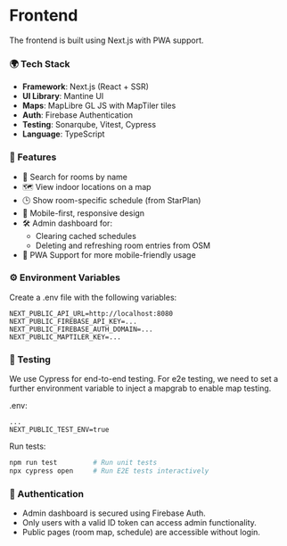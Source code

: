 # Frontend

The frontend is built using Next.js with PWA support.

### 🌍 Tech Stack
- **Framework**: Next.js (React + SSR)
- **UI Library**: Mantine UI
- **Maps**: MapLibre GL JS with MapTiler tiles
- **Auth**: Firebase Authentication
- **Testing**: Sonarqube, Vitest, Cypress
- **Language**: TypeScript

### 🚀 Features
- 🔎 Search for rooms by name
- 🗺️ View indoor locations on a map
- 🕒 Show room-specific schedule (from StarPlan)
- 🧭 Mobile-first, responsive design
- 🛠 Admin dashboard for:
  - Clearing cached schedules
  - Deleting and refreshing room entries from OSM
- 📱 PWA Support for more mobile-friendly usage

### ⚙️ Environment Variables

Create a .env file with the following variables:

```env
NEXT_PUBLIC_API_URL=http://localhost:8080
NEXT_PUBLIC_FIREBASE_API_KEY=...
NEXT_PUBLIC_FIREBASE_AUTH_DOMAIN=...
NEXT_PUBLIC_MAPTILER_KEY=...
```

### 🧪 Testing

We use Cypress for end-to-end testing.
For e2e testing, we need to set a further environment variable to inject a mapgrab to enable map testing.

.env:
```
...
NEXT_PUBLIC_TEST_ENV=true
```
Run tests:
```bash
npm run test         # Run unit tests
npx cypress open     # Run E2E tests interactively
```

### 🔐 Authentication
- Admin dashboard is secured using Firebase Auth.
- Only users with a valid ID token can access admin functionality.
- Public pages (room map, schedule) are accessible without login.
